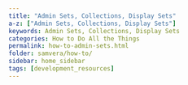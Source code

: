 ```yaml
---
title: "Admin Sets, Collections, Display Sets"
a-z: ["Admin Sets, Collections, Display Sets"]
keywords: Admin Sets, Collections, Display Sets
categories: How to Do All the Things
permalink: how-to-admin-sets.html
folder: samvera/how-to/
sidebar: home_sidebar
tags: [development_resources]
---
```

